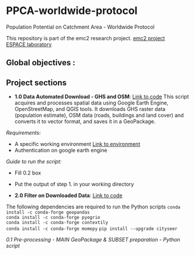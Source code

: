 # PPCA-worldwide-protocol
 Population Potential on Catchment Area - Worldwide Protocol

This repository is part of the emc2 research project.
[emc2 project](https://emc2-dut.org/)  
[ESPACE laboratory](https://www.umrespace.org/)

## Global objectives :


## Project sections
- **1.0 Data Automated Download - GHS and OSM**: [Link to code](https://github.com/perezjoan/PPCA-codes/blob/main/1.0%20Import_ghs_osm_data.ipynb)
This script acquires and processes spatial data using Google Earth Engine, OpenStreetMap, and QGIS tools. It downloads GHS raster data (population estimate), OSM data (roads, buildings and land cover) and converts it to vector format, and saves it in a GeoPackage.

_Requirements:_
- A specific working environment [Link to environment](https://github.com/perezjoan/PPCA-codes/blob/main/1.0%20environment.txt)
- Authentication on google earth engine

_Guide to run the script:_
- Fill 0.2 box
- Put the output of step 1. in your working directory

- **2.0 Filter on Downloaded Data**: [Link to code](https://github.com/perezjoan/PPCA-codes/blob/main/1.0%20Import_ghs_osm_data.ipynb)

The following dependencies are required to run the Python scripts
      `conda install -c conda-forge geopandas`    
      `conda install -c conda-forge pyogrio`    
      `conda install -c conda-forge contextily`   
      `conda install -c conda-forge momepy`
      `pip install --upgrade cityseer`     

   *0.1 Pre-processing  - MAIN GeoPackage & SUBSET preparation - Python script*
